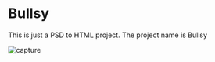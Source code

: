 # Bullsy

This is just a PSD to HTML project. The project name is Bullsy

![capture](https://user-images.githubusercontent.com/17550976/45640688-210b7700-bad5-11e8-9a37-7c0a39a1b589.JPG)
